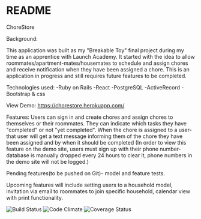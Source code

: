 # README

ChoreStore

Background:

This application was built as my "Breakable Toy" final project during my time as an apprentice with Launch Academy. It started with the idea to allow roommates/apartment-mates/housemates to schedule and assign chores and receive notification when they have been assigned a chore. This is an application in progress and still requires future features to be completed.

Technologies used:
-Ruby on Rails
-React
-PostgreSQL
-ActiveRecord
-Bootstrap & css

View Demo:
https://chorestore.herokuapp.com/

Features:
Users can sign in and create chores and assign chores to themselves or their
roommates. They can indicate which tasks they have "completed" or not "yet
completed". When the chore is assigned to a user- that user will get a text
message informing them of the chore they have been assigned and by when it
should be completed (In order to view this feature on the demo site, users must
sign up with their phone number- database is manually dropped every 24 hours to
clear it, phone numbers in the demo site will not be logged.)

Pending features(to be pushed on Git)- model and feature tests.

Upcoming features will include setting users to a household model, invitation via email to roommates to join specific household, calendar view with print functionality.

![Build Status](https://codeship.com/projects/33cd3600-c7b2-0134-bde4-2ebb10e72540/status?branch=master)
![Code Climate](https://codeclimate.com/github/amrisha-vaidya/break_toy.png)
![Coverage Status](https://coveralls.io/repos/amrisha-vaidya/break_toy/badge.png)
